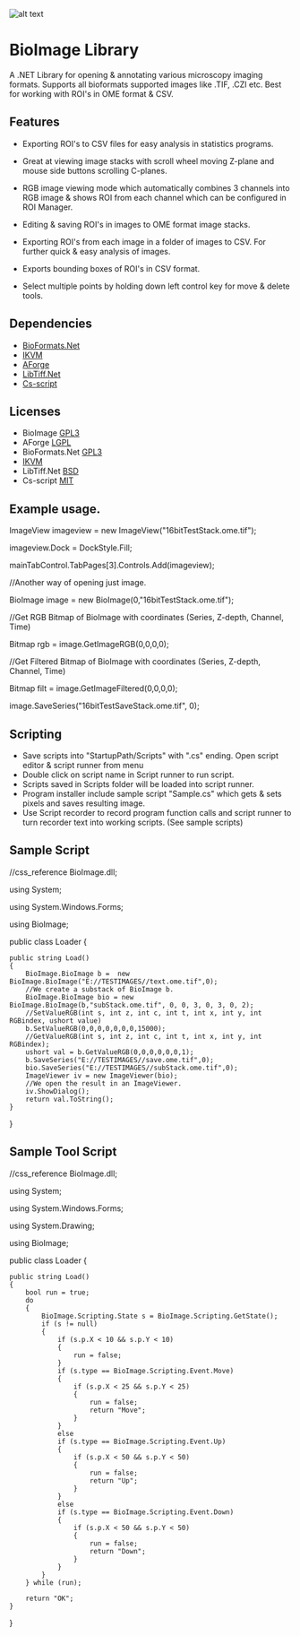 ![alt text](https://github.com/RepoErik/BioImage/blob/master/banner.bmp?raw=true)

# BioImage Library

A .NET Library for opening & annotating various microscopy imaging formats. Supports all bioformats supported images like .TIF, .CZI etc. 
Best for working with ROI's in OME format & CSV.

## Features

- Exporting ROI's to CSV files for easy analysis in statistics programs.

- Great at viewing image stacks with scroll wheel moving Z-plane and mouse side buttons scrolling C-planes.

- RGB image viewing mode which automatically combines 3 channels into RGB image & shows ROI from each channel which can be configured in ROI Manager.

- Editing & saving ROI's in images to OME format image stacks.

- Exporting ROI's from each image in a folder of images to CSV. For further quick & easy analysis of images.

- Exports bounding boxes of ROI's in CSV format.

- Select multiple points by holding down left control key for move & delete tools.

## Dependencies
- [BioFormats.Net](https://github.com/GDanovski/BioFormats.Net)
- [IKVM](http://www.ikvm.net/)
- [AForge](http://www.aforgenet.com/)
- [LibTiff.Net](https://bitmiracle.com/libtiff/)
- [Cs-script](https://github.com/oleg-shilo/cs-script/blob/master/LICENSE)

## Licenses
- BioImage [GPL3](https://www.gnu.org/licenses/gpl-3.0.en.html)
- AForge [LGPL](http://www.aforgenet.com/framework/license.html)
- BioFormats.Net [GPL3](https://www.gnu.org/licenses/gpl-3.0.en.html)
- [IKVM](https://github.com/gluck/ikvm/blob/master/LICENSE)
- LibTiff.Net [BSD](https://bitmiracle.com/libtiff/)
- Cs-script [MIT](https://github.com/oleg-shilo/cs-script/blob/master/LICENSE)

## Example usage.

ImageView imageview = new ImageView("16bitTestStack.ome.tif");

imageview.Dock = DockStyle.Fill;

mainTabControl.TabPages[3].Controls.Add(imageview);

//Another way of opening just image.

BioImage image = new BioImage(0,"16bitTestStack.ome.tif");

//Get RGB Bitmap of BioImage with coordinates (Series, Z-depth, Channel, Time)

Bitmap rgb = image.GetImageRGB(0,0,0,0);

//Get Filtered Bitmap of BioImage with coordinates (Series, Z-depth, Channel, Time)

Bitmap filt = image.GetImageFiltered(0,0,0,0);

image.SaveSeries("16bitTestSaveStack.ome.tif", 0);

## Scripting
-  Save scripts into "StartupPath/Scripts" with ".cs" ending. Open script editor & script runner from menu
-  Double click on script name in Script runner to run script.
-  Scripts saved in Scripts folder will be loaded into script runner.
-  Program installer include sample script "Sample.cs" which gets & sets pixels and saves resulting image.
-  Use Script recorder to record program function calls and script runner to turn recorder text into working scripts. (See sample scripts)
## Sample Script

//css_reference BioImage.dll;

using System;

using System.Windows.Forms;

using BioImage;

public class Loader
{

	public string Load()
	{	
		BioImage.BioImage b =  new BioImage.BioImage("E://TESTIMAGES//text.ome.tif",0);
		//We create a substack of BioImage b.
		BioImage.BioImage bio = new BioImage.BioImage(b,"subStack.ome.tif", 0, 0, 3, 0, 3, 0, 2);
		//SetValueRGB(int s, int z, int c, int t, int x, int y, int RGBindex, ushort value)
		b.SetValueRGB(0,0,0,0,0,0,0,15000);
		//GetValueRGB(int s, int z, int c, int t, int x, int y, int RGBindex);
		ushort val = b.GetValueRGB(0,0,0,0,0,0,1);
		b.SaveSeries("E://TESTIMAGES//save.ome.tif",0);
		bio.SaveSeries("E://TESTIMAGES//subStack.ome.tif",0);
		ImageViewer iv = new ImageViewer(bio);
		//We open the result in an ImageViewer.
		iv.ShowDialog();
		return val.ToString();
	}
	
}
## Sample Tool Script

//css_reference BioImage.dll;

using System;

using System.Windows.Forms;

using System.Drawing;

using BioImage;

public class Loader
{

	public string Load()
	{
		bool run = true;
		do
		{
			BioImage.Scripting.State s = BioImage.Scripting.GetState();
			if (s != null)
			{
				if (s.p.X < 10 && s.p.Y < 10)
				{
					run = false;
				}
				if (s.type == BioImage.Scripting.Event.Move)
				{
					if (s.p.X < 25 && s.p.Y < 25)
					{
						run = false;
						return "Move";
					}
				}
				else
				if (s.type == BioImage.Scripting.Event.Up)
				{
					if (s.p.X < 50 && s.p.Y < 50)
					{
						run = false;
						return "Up";
					}
				}
				else
				if (s.type == BioImage.Scripting.Event.Down)
				{
					if (s.p.X < 50 && s.p.Y < 50)
					{
						run = false;
						return "Down";
					}
				}
			}
		} while (run);

		return "OK";
	}
}




